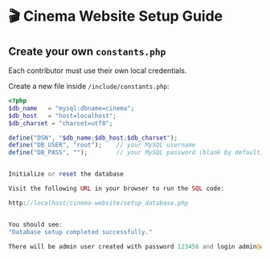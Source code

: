 # 🎬 Cinema Website Setup Guide

## Create your own `constants.php`

Each contributor must use their own local credentials.

Create a new file inside `/include/constants.php`:

```php
<?php
$db_name   = "mysql:dbname=cinema";
$db_host   = "host=localhost";
$db_charset = "charset=utf8";

define("DSN", "$db_name;$db_host;$db_charset");
define("DB_USER", "root");    // your MySQL username
define("DB_PASS", "");        // your MySQL password (blank by default)


Initialize or reset the database

Visit the following URL in your browser to run the SQL code:

http://localhost/cinema-website/setup_database.php


You should see:
"Database setup completed successfully."

There will be admin user created with password 123456 and login admin@admin.com